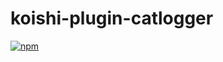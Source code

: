 # koishi-plugin-catlogger

[![npm](https://img.shields.io/npm/v/koishi-plugin-catlogger?style=flat-square)](https://www.npmjs.com/package/koishi-plugin-catlogger)


